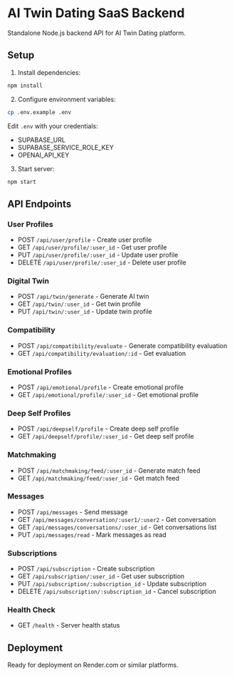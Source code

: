 # AI Twin Dating SaaS Backend

Standalone Node.js backend API for AI Twin Dating platform.

## Setup

1. Install dependencies:
```bash
npm install
```

2. Configure environment variables:
```bash
cp .env.example .env
```

Edit `.env` with your credentials:
- SUPABASE_URL
- SUPABASE_SERVICE_ROLE_KEY  
- OPENAI_API_KEY

3. Start server:
```bash
npm start
```

## API Endpoints

### User Profiles
- POST `/api/user/profile` - Create user profile
- GET `/api/user/profile/:user_id` - Get user profile
- PUT `/api/user/profile/:user_id` - Update user profile
- DELETE `/api/user/profile/:user_id` - Delete user profile

### Digital Twin
- POST `/api/twin/generate` - Generate AI twin
- GET `/api/twin/:user_id` - Get twin profile
- PUT `/api/twin/:user_id` - Update twin profile

### Compatibility
- POST `/api/compatibility/evaluate` - Generate compatibility evaluation
- GET `/api/compatibility/evaluation/:id` - Get evaluation

### Emotional Profiles
- POST `/api/emotional/profile` - Create emotional profile
- GET `/api/emotional/profile/:user_id` - Get emotional profile

### Deep Self Profiles
- POST `/api/deepself/profile` - Create deep self profile
- GET `/api/deepself/profile/:user_id` - Get deep self profile

### Matchmaking
- POST `/api/matchmaking/feed/:user_id` - Generate match feed
- GET `/api/matchmaking/feed/:user_id` - Get match feed

### Messages
- POST `/api/messages` - Send message
- GET `/api/messages/conversation/:user1/:user2` - Get conversation
- GET `/api/messages/conversations/:user_id` - Get conversations list
- PUT `/api/messages/read` - Mark messages as read

### Subscriptions
- POST `/api/subscription` - Create subscription
- GET `/api/subscription/:user_id` - Get user subscription
- PUT `/api/subscription/:subscription_id` - Update subscription
- DELETE `/api/subscription/:subscription_id` - Cancel subscription

### Health Check
- GET `/health` - Server health status

## Deployment

Ready for deployment on Render.com or similar platforms.